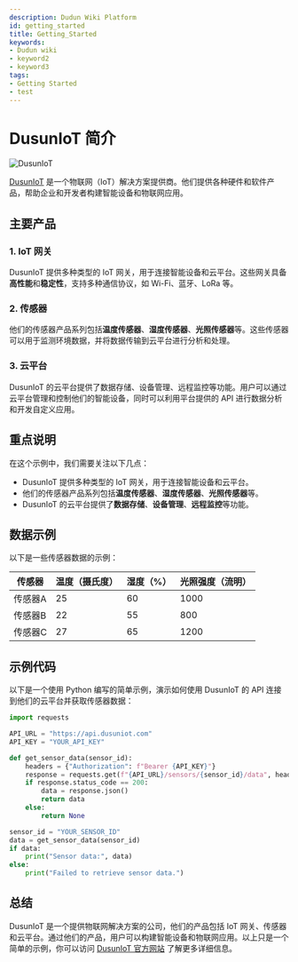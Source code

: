 ```yaml
---
description: Dudun Wiki Platform
id: getting_started
title: Getting_Started
keywords:
- Dudun wiki
- keyword2
- keyword3
tags:
- Getting Started
- test
---
```


# DusunIoT 简介

![DusunIoT](https://www.dusuniot.com/wp-content/uploads/2022/06/Dusuniot-logo-R-400-e1669108867399.png)

[DusunIoT](https://www.dusuniot.com/) 是一个物联网（IoT）解决方案提供商。他们提供各种硬件和软件产品，帮助企业和开发者构建智能设备和物联网应用。

## 主要产品

### 1. IoT 网关

DusunIoT 提供多种类型的 IoT 网关，用于连接智能设备和云平台。这些网关具备**高性能**和**稳定性**，支持多种通信协议，如 Wi-Fi、蓝牙、LoRa 等。

### 2. 传感器

他们的传感器产品系列包括**温度传感器**、**湿度传感器**、**光照传感器**等。这些传感器可以用于监测环境数据，并将数据传输到云平台进行分析和处理。

### 3. 云平台

DusunIoT 的云平台提供了数据存储、设备管理、远程监控等功能。用户可以通过云平台管理和控制他们的智能设备，同时可以利用平台提供的 API 进行数据分析和开发自定义应用。

## 重点说明

在这个示例中，我们需要关注以下几点：

- DusunIoT 提供多种类型的 IoT 网关，用于连接智能设备和云平台。
- 他们的传感器产品系列包括**温度传感器**、**湿度传感器**、**光照传感器**等。
- DusunIoT 的云平台提供了**数据存储**、**设备管理**、**远程监控**等功能。

## 数据示例

以下是一些传感器数据的示例：

| 传感器 | 温度（摄氏度） | 湿度（%） | 光照强度（流明） |
| ------ | -------------- | --------- | ---------------- |
| 传感器A | 25             | 60        | 1000             |
| 传感器B | 22             | 55        | 800              |
| 传感器C | 27             | 65        | 1200             |


## 示例代码

以下是一个使用 Python 编写的简单示例，演示如何使用 DusunIoT 的 API 连接到他们的云平台并获取传感器数据：

```python
import requests

API_URL = "https://api.dusuniot.com"
API_KEY = "YOUR_API_KEY"

def get_sensor_data(sensor_id):
    headers = {"Authorization": f"Bearer {API_KEY}"}
    response = requests.get(f"{API_URL}/sensors/{sensor_id}/data", headers=headers)
    if response.status_code == 200:
        data = response.json()
        return data
    else:
        return None

sensor_id = "YOUR_SENSOR_ID"
data = get_sensor_data(sensor_id)
if data:
    print("Sensor data:", data)
else:
    print("Failed to retrieve sensor data.")
```

## 总结

DusunIoT 是一个提供物联网解决方案的公司，他们的产品包括 IoT 网关、传感器和云平台。通过他们的产品，用户可以构建智能设备和物联网应用。以上只是一个简单的示例，你可以访问 [DusunIoT 官方网站](https://www.dusuniot.com/) 了解更多详细信息。
